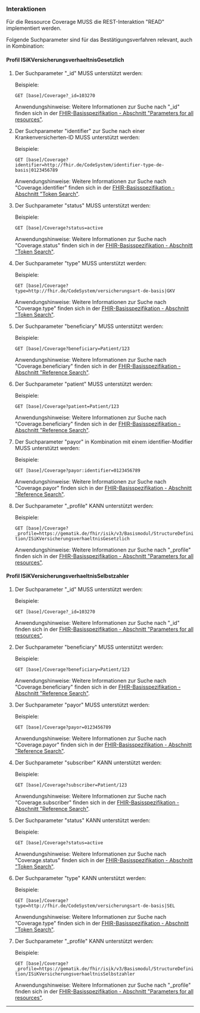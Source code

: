 ### Interaktionen

Für die Ressource Coverage MUSS die REST-Interaktion "READ" implementiert werden.

Folgende Suchparameter sind für das Bestätigungsverfahren relevant, auch in Kombination:

#### Profil ISiKVersicherungsverhaeltnisGesetzlich

1. Der Suchparameter "_id" MUSS unterstützt werden:

   Beispiele:

   ```GET [base]/Coverage?_id=103270```

   Anwendungshinweise: Weitere Informationen zur Suche nach "_id" finden sich in der [FHIR-Basisspezifikation - Abschnitt "Parameters for all resources"](https://hl7.org/fhir/R4/search.html#all).

2. Der Suchparameter "identifier" zur Suche nach einer Krankenversicherten-ID MUSS unterstützt werden:

    Beispiele:

    ```GET [base]/Coverage?identifier=http://fhir.de/CodeSystem/identifier-type-de-basis|0123456789```

    Anwendungshinweise: Weitere Informationen zur Suche nach "Coverage.identifier" finden sich in der [FHIR-Basisspezifikation - Abschnitt "Token Search"](https://hl7.org/fhir/R4/search.html#token).

3. Der Suchparameter "status" MUSS unterstützt werden:

    Beispiele:

    ```GET [base]/Coverage?status=active```

    Anwendungshinweise: Weitere Informationen zur Suche nach "Coverage.status" finden sich in der [FHIR-Basisspezifikation - Abschnitt "Token Search"](https://hl7.org/fhir/R4/search.html#token).

4. Der Suchparameter "type" MUSS unterstützt werden:

    Beispiele:

    ```GET [base]/Coverage?type=http://fhir.de/CodeSystem/versicherungsart-de-basis|GKV```

    Anwendungshinweise: Weitere Informationen zur Suche nach "Coverage.type" finden sich in der [FHIR-Basisspezifikation - Abschnitt "Token Search"](https://hl7.org/fhir/R4/search.html#token).

5. Der Suchparameter "beneficiary" MUSS unterstützt werden:

   Beispiele:

    ```GET [base]/Coverage?beneficiary=Patient/123```

    Anwendungshinweise: Weitere Informationen zur Suche nach "Coverage.beneficiary" finden sich in der [FHIR-Basisspezifikation - Abschnitt "Reference Search"](https://www.hl7.org/fhir/R4/search.html#reference).

6. Der Suchparameter "patient" MUSS unterstützt werden:

   Beispiele:

    ```GET [base]/Coverage?patient=Patient/123```

    Anwendungshinweise: Weitere Informationen zur Suche nach "Coverage.beneficiary" finden sich in der [FHIR-Basisspezifikation - Abschnitt "Reference Search"](https://www.hl7.org/fhir/R4/search.html#reference).

7. Der Suchparameter "payor" in Kombination mit einem identifier-Modifier MUSS unterstützt werden:

   Beispiele:

    ```GET [base]/Coverage?payor:identifier=0123456789```

    Anwendungshinweise: Weitere Informationen zur Suche nach "Coverage.payor" finden sich in der [FHIR-Basisspezifikation - Abschnitt "Reference Search"](https://www.hl7.org/fhir/R4/search.html#reference).

8. Der Suchparameter  "_profile" KANN unterstützt werden:

    Beispiele:

    ```GET [base]/Coverage?_profile=https://gematik.de/fhir/isik/v3/Basismodul/StructureDefinition/ISiKVersicherungsverhaeltnisGesetzlich```

    Anwendungshinweise: Weitere Informationen zur Suche nach "_profile" finden sich in der [FHIR-Basisspezifikation - Abschnitt "Parameters for all resources"](https://www.hl7.org/fhir/R4/search.html#all).

#### Profil ISiKVersicherungsverhaeltnisSelbstzahler

1. Der Suchparameter  "_id" MUSS unterstützt werden:

   Beispiele:

   ```GET [base]/Coverage?_id=103270```

   Anwendungshinweise: Weitere Informationen zur Suche nach "_id" finden sich in der [FHIR-Basisspezifikation - Abschnitt "Parameters for all resources"](https://hl7.org/fhir/R4/search.html#all).

1. Der Suchparameter  "beneficiary" MUSS unterstützt werden:

   Beispiele:

    ```GET [base]/Coverage?beneficiary=Patient/123```

    Anwendungshinweise: Weitere Informationen zur Suche nach "Coverage.beneficiary" finden sich in der [FHIR-Basisspezifikation - Abschnitt "Reference Search"](https://www.hl7.org/fhir/R4/search.html#reference).

1. Der Suchparameter  "payor" MUSS unterstützt werden:

   Beispiele:

    ```GET [base]/Coverage?payor=0123456789```

    Anwendungshinweise: Weitere Informationen zur Suche nach "Coverage.payor" finden sich in der [FHIR-Basisspezifikation - Abschnitt "Reference Search"](https://www.hl7.org/fhir/R4/search.html#reference).

1. Der Suchparameter  "subscriber" KANN unterstützt werden:

   Beispiele:

    ```GET [base]/Coverage?subscriber=Patient/123```

    Anwendungshinweise: Weitere Informationen zur Suche nach "Coverage.subscriber" finden sich in der [FHIR-Basisspezifikation - Abschnitt "Reference Search"](https://www.hl7.org/fhir/R4/search.html#reference).

1. Der Suchparameter  "status" KANN unterstützt werden:

    Beispiele:

    ```GET [base]/Coverage?status=active```

    Anwendungshinweise: Weitere Informationen zur Suche nach "Coverage.status" finden sich in der [FHIR-Basisspezifikation - Abschnitt "Token Search"](https://hl7.org/fhir/R4/search.html#token).

1. Der Suchparameter  "type" KANN unterstützt werden:

    Beispiele:

    ```GET [base]/Coverage?type=http://fhir.de/CodeSystem/versicherungsart-de-basis|SEL```

    Anwendungshinweise: Weitere Informationen zur Suche nach "Coverage.type" finden sich in der [FHIR-Basisspezifikation - Abschnitt "Token Search"](https://hl7.org/fhir/R4/search.html#token).

1. Der Suchparameter  "_profile" KANN unterstützt werden:

    Beispiele:

    ```GET [base]/Coverage?_profile=https://gematik.de/fhir/isik/v3/Basismodul/StructureDefinition/ISiKVersicherungsverhaeltnisSelbstzahler```

    Anwendungshinweise: Weitere Informationen zur Suche nach "_profile" finden sich in der [FHIR-Basisspezifikation - Abschnitt "Parameters for all resources"](https://www.hl7.org/fhir/R4/search.html#all).

---